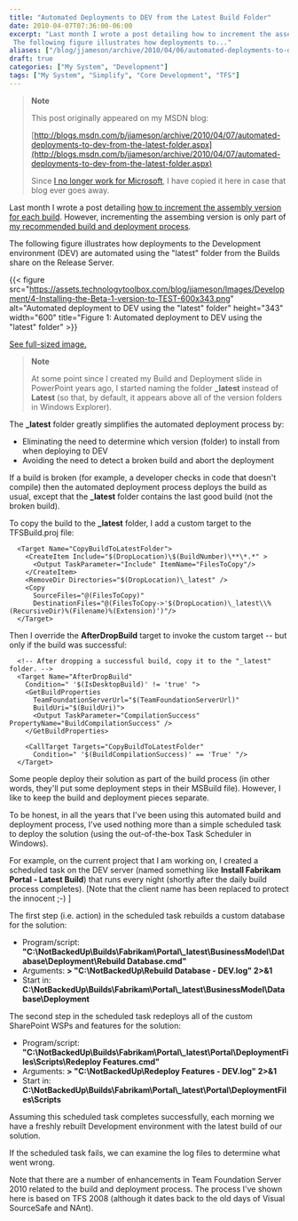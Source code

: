 ```yaml
---
title: "Automated Deployments to DEV from the Latest Build Folder"
date: 2010-04-07T07:36:00-06:00
excerpt: "Last month I wrote a post detailing how to increment the assembly version for each build . However, incrementing the assembing version is only part of my recommended build and deployment process . 
 The following figure illustrates how deployments to..."
aliases: ["/blog/jjameson/archive/2010/04/06/automated-deployments-to-dev-from-the-latest-folder.aspx", "/blog/jjameson/archive/2010/04/07/automated-deployments-to-dev-from-the-latest-folder.aspx"]
draft: true
categories: ["My System", "Development"]
tags: ["My System", "Simplify", "Core Development", "TFS"]
---
```


> **Note**
>
> This post originally appeared on my MSDN blog:
>
> [http://blogs.msdn.com/b/jjameson/archive/2010/04/07/automated-deployments-to-dev-from-the-latest-folder.aspx](http://blogs.msdn.com/b/jjameson/archive/2010/04/07/automated-deployments-to-dev-from-the-latest-folder.aspx)
>
> Since 		[I no longer work for Microsoft](/blog/jjameson/2011/09/02/last-day-with-microsoft), I have copied it here in case that blog  		ever goes away.

Last month I wrote a post detailing [how to increment the assembly version for each build](/blog/jjameson/2010/03/25/incrementing-the-assembly-version-for-each-build). However, incrementing  the assembing version is only part of [my
recommended build and deployment process](/blog/jjameson/2009/09/26/build-and-deployment-overview).

The following figure illustrates how deployments to the Development environment  (DEV) are automated using the "latest" folder from the Builds share on the Release  Server.

{{< figure
src="https://assets.technologytoolbox.com/blog/jjameson/Images/Development/4-Installing-the-Beta-1-version-to-TEST-600x343.png"
alt="Automated deployment to DEV using the \"latest\" folder"
height="343"
width="600"
title="Figure 1: Automated deployment to DEV using the \"latest\" folder" >}}

[See full-sized image.](https://assets.technologytoolbox.com/blog/jjameson/Images/Development/4-Installing-the-Beta-1-version-to-TEST-940x538.png)

> **Note**
>
> At some point since I created my Build and Deployment slide in PowerPoint
> years ago, I started naming the folder **\_latest** instead
> of **Latest** (so that, by default, it appears above all of
> the version folders in Windows Explorer).

The **\_latest** folder greatly simplifies the automated deployment  process by:

- Eliminating the need to determine which version (folder) to install from
  when deploying to DEV
- Avoiding the need to detect a broken build and abort the deployment

If a build is broken (for example, a developer checks in code that doesn't compile)  then the automated deployment process deploys the build as usual, except that the **\_latest** folder contains the last good build (not the broken build).

To copy the build to the **\_latest** folder, I add a custom target  to the TFSBuild.proj file:

```
  <Target Name="CopyBuildToLatestFolder">
    <CreateItem Include="$(DropLocation)\$(BuildNumber)\**\*.*" >
      <Output TaskParameter="Include" ItemName="FilesToCopy"/>
    </CreateItem>
    <RemoveDir Directories="$(DropLocation)\_latest" />
    <Copy
      SourceFiles="@(FilesToCopy)"
      DestinationFiles="@(FilesToCopy->'$(DropLocation)\_latest\\%(RecursiveDir)%(Filename)%(Extension)')"/>
  </Target>
```

Then I override the **AfterDropBuild** target to invoke the custom  target -- but only if the build was successful:

```
  <!-- After dropping a successful build, copy it to the "_latest" folder. -->
  <Target Name="AfterDropBuild"
    Condition=" '$(IsDesktopBuild)' != 'true' ">
    <GetBuildProperties
      TeamFoundationServerUrl="$(TeamFoundationServerUrl)"
      BuildUri="$(BuildUri)">
      <Output TaskParameter="CompilationSuccess" PropertyName="BuildCompilationSuccess" />
    </GetBuildProperties>

    <CallTarget Targets="CopyBuildToLatestFolder"
      Condition=" '$(BuildCompilationSuccess)' == 'True' "/>
  </Target>
```

Some people deploy their solution as part of the build process (in other words,  they'll put some deployment steps in their MSBuild file). However, I like to keep  the build and deployment pieces separate.

To be honest, in all the years that I've been using this automated build and  deployment process, I've used nothing more than a simple scheduled task to deploy  the solution (using the out-of-the-box Task Scheduler in Windows).

For example, on the current project that I am working on, I created a scheduled  task on the DEV server (named something like **Install Fabrikam Portal - Latest
Build**) that runs every night (shortly after the daily build process completes).  [Note that the client name has been replaced to protect the innocent ;-) ]

The first step (i.e. action) in the scheduled task rebuilds a custom database  for the solution:

- Program/script: **"C:\NotBackedUp\Builds\Fabrikam\Portal\\_latest\BusinessModel\Database\Deployment\Rebuild
  Database.cmd"**
- Arguments: **&gt; "C:\NotBackedUp\Rebuild Database - DEV.log" 2&gt;&1**
- Start in: **C:\NotBackedUp\Builds\Fabrikam\Portal\\_latest\BusinessModel\Database\Deployment**

The second step in the scheduled task redeploys all of the custom SharePoint  WSPs and features for the solution:

- Program/script: **"C:\NotBackedUp\Builds\Fabrikam\Portal\\_latest\Portal\DeploymentFiles\Scripts\Redeploy
  Features.cmd"**
- Arguments: **&gt; "C:\NotBackedUp\Redeploy Features - DEV.log" 2&gt;&1**
- Start in: **C:\NotBackedUp\Builds\Fabrikam\Portal\\_latest\Portal\DeploymentFiles\Scripts**

Assuming this scheduled task completes successfully, each morning we have a freshly  rebuilt Development environment with the latest build of our solution.

If the scheduled task fails, we can examine the log files to determine what went  wrong.

Note that there are a number of enhancements in Team Foundation Server 2010 related  to the build and deployment process. The process I've shown here is based on TFS  2008 (although it dates back to the old days of Visual SourceSafe and NAnt).

